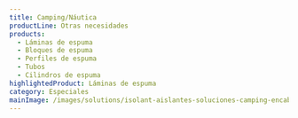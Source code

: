 ```yaml
---
title: Camping/Náutica
productLine: Otras necesidades
products:
  - Láminas de espuma
  - Bloques de espuma
  - Perfiles de espuma
  - Tubos
  - Cilindros de espuma
highlightedProduct: Láminas de espuma
category: Especiales
mainImage: /images/solutions/isolant-aislantes-soluciones-camping-encabezado.jpg
---
```

